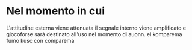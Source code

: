 # Nel momento in cui
L'attitudine esterna viene attenuata il segnale interno viene amplificato e giocoforse sarà destinato all'uso nel momento di auonn.
el komparema fumo kusc con comparema

